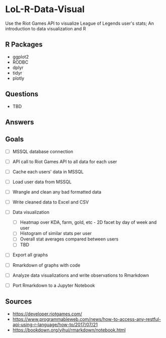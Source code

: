 # LoL-R-Data-Visual

Use the Riot Games API to visualize League of Legends user's stats; An introduction to data visualization and R

## R Packages
* ggplot2
* RODBC
* dplyr
* tidyr
* plotly


## Questions
* TBD


## Answers


## Goals
- [ ] MSSQL database connection
- [ ] API call to Riot Games API to all data for each user
- [ ] Cache each users' data in MSSQL
- [ ] Load user data from MSSQL
- [ ] Wrangle and clean any bad formatted data
- [ ] Write cleaned data to Excel and CSV
- [ ] Data visualization
  - [ ] Heatmap over KDA, farm, gold, etc - 2D facet by day of week and user
  - [ ] Histogram of similar stats per user
  - [ ] Overall stat averages compared between users
  - [ ] TBD
- [ ] Export all graphs
- [ ] Rmarkdown of graphs with code
- [ ] Analyze data visualizations and write observations to Rmarkdown
- [ ] Port Rmarkdown to a Jupyter Notebook


## Sources
* https://developer.riotgames.com/
* https://www.programmableweb.com/news/how-to-access-any-restful-api-using-r-language/how-to/2017/07/21
* https://bookdown.org/yihui/rmarkdown/notebook.html
